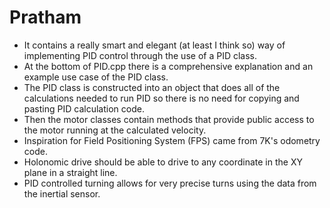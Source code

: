 # Pratham


- It contains a really smart and elegant (at least I think so) way of implementing PID control through the use of a PID class.
- At the bottom of PID.cpp there is a comprehensive explanation and an example use case of the PID class.
- The PID class is constructed into an object that does all of the calculations needed to run PID so there is no need for copying and pasting PID calculation code.
- Then the motor classes contain methods that provide public access to the motor running at the calculated velocity. 
- Inspiration for Field Positioning System (FPS) came from 7K's odometry code. 
- Holonomic drive should be able to drive to any coordinate in the XY plane in a straight line.
- PID controlled turning allows for very precise turns using the data from the inertial sensor.
